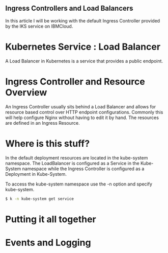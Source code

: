 ## Ingress Controllers and Load Balancers

In this article I will be working with the default Ingress Controller provided by the IKS service on IBMCloud. 

# Kubernetes Service : Load Balancer

A Load Balancer in Kubernetes is a service that provides a public endpoint. 


# Ingress Controller and Resource Overview

An Ingress Controller usually sits behind a Load Balancer and allows for resource based control over HTTP endpoint configurations. Commonly this will help configure Nginx without having to edit it by hand. The resources are defined in an Ingress Resource. 


# Where is this stuff? 

In the default deployment resources are located in the kube-system namespace. The LoadBalancer is configured as a Service in the Kube-System namespace while the Ingress Controller is configured as a Deployment in Kube-System. 

To access the kube-system namespace use the -n option and specify kube-system. 

```bash
$ k -n kube-system get service
```

# Putting it all together

# Events and Logging
